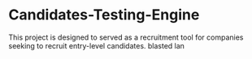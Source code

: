 # Candidates-Testing-Engine
This project is designed to served as a recruitment tool for companies seeking to recruit entry-level candidates.
blasted lan



